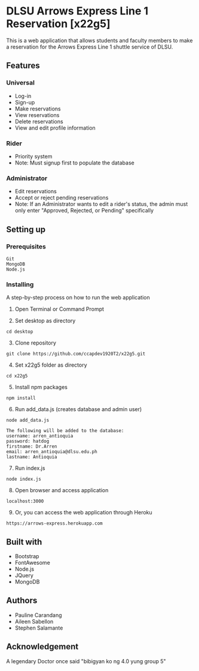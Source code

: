 # DLSU Arrows Express Line 1 Reservation [x22g5]
This is a web application that allows students and faculty members to make a reservation for the Arrows Express Line 1 shuttle service of DLSU.

## Features
### Universal
* Log-in
* Sign-up
* Make reservations
* View reservations
* Delete reservations
* View and edit profile information
### Rider
* Priority system
* Note: Must signup first to populate the database
### Administrator
* Edit reservations
* Accept or reject pending reservations
* Note: If an Administrator wants to edit a rider's status,
        the admin must only enter "Approved, Rejected, or Pending" specifically

## Setting up

### Prerequisites
``````
Git
MongoDB
Node.js
``````

### Installing
A step-by-step process on how to run the web application

1. Open Terminal or Command Prompt

2. Set desktop as directory
``````
cd desktop
``````

3. Clone repository
``````
git clone https://github.com/ccapdev1920T2/x22g5.git
``````

4. Set x22g5 folder as directory
``````
cd x22g5
``````

5. Install npm packages
``````
npm install
``````

6. Run add_data.js (creates database and admin user)
``````
node add_data.js

The following will be added to the database: 
username: arren_antioquia
password: hatdog
firstname: Dr.Arren
email: arren_antioquia@dlsu.edu.ph
lastname: Antioquia
``````

7. Run index.js
``````
node index.js
``````

8. Open browser and access application
``````
localhost:3000
``````

9. Or, you can access the web application through Heroku
``````
https://arrows-express.herokuapp.com
``````

## Built with
* Bootstrap
* FontAwesome
* Node.js
* JQuery
* MongoDB

## Authors

* Pauline Carandang
* Aileen Sabellon
* Stephen Salamante

## Acknowledgement

A legendary Doctor once said "bibigyan ko ng 4.0 yung group 5" 
